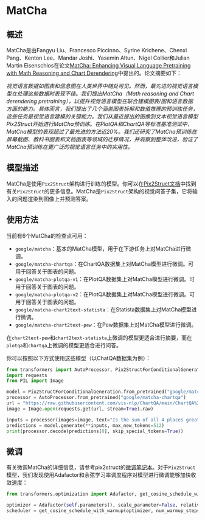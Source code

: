 <!--2021年版权归“拥抱面部”团队所有。

根据Apache许可证第2.0版（“许可证”）获得许可；除非符合许可证，否则你不得使用此文件。
你可以在以下网址获取许可证副本：

http://www.apache.org/licenses/LICENSE-2.0

除非适用法律要求或书面同意，否则根据许可证分发的软件是基于“原样”分发的，不附带任何形式的明示或暗示的保证。请参阅许可证以获取特定语言下的权限和限制。

⚠️请注意，该文件是Markdown格式的，但包含专为我们的文档生成器（类似MDX）的特定语法，可能在你的Markdown查看器中无法正确显示。

-->

# MatCha

## 概述

MatCha是由Fangyu Liu、Francesco Piccinno、Syrine Krichene、Chenxi Pang、Kenton Lee、Mandar Joshi、Yasemin Altun、Nigel Collier和Julian Martin Eisenschlos在论文[MatCha: Enhancing Visual Language Pretraining with Math Reasoning and Chart Derendering](https://arxiv.org/abs/2212.09662)中提出的。论文摘要如下：

*视觉语言数据如图表和信息图在人类世界中随处可见。然而，最先进的视觉语言模型在处理这些数据时表现不佳。我们提出MatCha（Math reasoning and Chart derendering pretraining），以提升视觉语言模型在联合建模图表/图和语言数据方面的能力。具体而言，我们提出了几个涵盖图表拆解和数值推理的预训练任务，这些任务是视觉语言建模的关键能力。我们从最近提出的图像到文本视觉语言模型Pix2Struct开始进行MatCha预训练。在PlotQA和ChartQA等标准基准测试中，MatCha模型的表现超过了最先进的方法近20%。我们还研究了MatCha预训练在屏幕截图、教科书图表和文档图表等领域的迁移情况，并观察到整体改进，验证了MatCha预训练在更广泛的视觉语言任务中的实用性。*

## 模型描述

MatCha是使用`Pix2Struct`架构进行训练的模型。你可以在[Pix2Struct文档](https://huggingface.co/docs/transformers/main/en/model_doc/pix2struct)中找到有关`Pix2Struct`的更多信息。MatCha是`Pix2Struct`架构的视觉问答子集，它将输入的问题渲染到图像上并预测答案。

## 使用方法

当前有6个MatCha的检查点可用：

- `google/matcha`：基本的MatCha模型，用于在下游任务上对MatCha进行微调。
- `google/matcha-chartqa`：在ChartQA数据集上对MatCha模型进行微调。可用于回答关于图表的问题。
- `google/matcha-plotqa-v1`：在PlotQA数据集上对MatCha模型进行微调。可用于回答关于图表的问题。
- `google/matcha-plotqa-v2`：在PlotQA数据集上对MatCha模型进行微调。可用于回答关于图表的问题。
- `google/matcha-chart2text-statista`：在Statista数据集上对MatCha模型进行微调。
- `google/matcha-chart2text-pew`：在Pew数据集上对MatCha模型进行微调。

在`chart2text-pew`和`chart2text-statista`上微调的模型更适合进行摘要，而在`plotqa`和`chartqa`上微调的模型更适合进行问答。

你可以按照以下方式使用这些模型（以ChatQA数据集为例）：

```python
from transformers import AutoProcessor, Pix2StructForConditionalGeneration
import requests
from PIL import Image

model = Pix2StructForConditionalGeneration.from_pretrained("google/matcha-chartqa").to(0)
processor = AutoProcessor.from_pretrained("google/matcha-chartqa")
url = "https://raw.githubusercontent.com/vis-nlp/ChartQA/main/ChartQA%20Dataset/val/png/20294671002019.png"
image = Image.open(requests.get(url, stream=True).raw)

inputs = processor(images=image, text="Is the sum of all 4 places greater than Laos?", return_tensors="pt").to(0)
predictions = model.generate(**inputs, max_new_tokens=512)
print(processor.decode(predictions[0], skip_special_tokens=True))
```

## 微调

有关微调MatCha的详细信息，请参考pix2struct的[微调笔记本](https://github.com/huggingface/notebooks/blob/main/examples/image_captioning_pix2struct.ipynb)。对于`Pix2Struct`模型，我们发现使用Adafactor和余弦学习率调度程序对模型进行微调能够加快收敛速度：

```python
from transformers.optimization import Adafactor, get_cosine_schedule_with_warmup

optimizer = Adafactor(self.parameters(), scale_parameter=False, relative_step=False, lr=0.01, weight_decay=1e-05)
scheduler = get_cosine_schedule_with_warmup(optimizer, num_warmup_steps=1000, num_training_steps=40000)
```